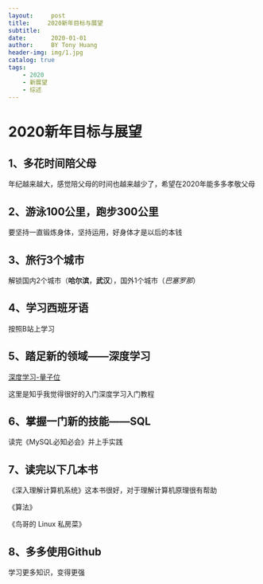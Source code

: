 ```yaml
---
layout:     post                    
title:     2020新年目标与展望              
subtitle:    
date:       2020-01-01             
author:     BY Tony Huang                     
header-img: img/1.jpg    
catalog: true                      
tags:                               
    - 2020
    - 新展望
    - 综述
---
```

# 2020新年目标与展望

## 1、多花时间陪父母

年纪越来越大，感觉陪父母的时间也越来越少了，希望在2020年能多多孝敬父母

## 2、游泳100公里，跑步300公里

要坚持一直锻炼身体，坚持运用，好身体才是以后的本钱

## 3、旅行3个城市

解锁国内2个城市（**哈尔滨**，**武汉**），国外1个城市（*巴塞罗那*）

## 4、学习西班牙语

按照B站上学习

## 5、踏足新的领域——深度学习

[深度学习-量子位](<https://www.zhihu.com/question/26006703>)

这里是知乎我觉得很好的入门深度学习入门教程

## 6、掌握一门新的技能——SQL

读完《MySQL必知必会》并上手实践

## 7、读完以下几本书

《深入理解计算机系统》这本书很好，对于理解计算机原理很有帮助

《算法》

《鸟哥的 Linux 私房菜》

## 8、多多使用Github

学习更多知识，变得更强

